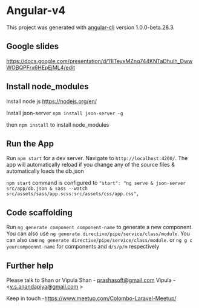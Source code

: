 # Angular-v4

This project was generated with [angular-cli](https://github.com/angular/angular-cli) version 1.0.0-beta.28.3.

## Google slides 
https://docs.google.com/presentation/d/11ITeyxMZnq744KNTaDhulh_DwwWOBQPFrx6HEpEjML4/edit

## Install node_modules
Install node js https://nodejs.org/en/

Install json-server `npm install json-server -g`

then `npm install` to install node_modules


## Run the App
Run `npm start` for a dev server. Navigate to `http://localhost:4200/`. The app will automatically reload if you change any of the source files & automatically loads the db.json 

`npm start` command is configured to
`"start": "ng serve & json-server src/app/db.json & sass --watch src/assets/sass/app.scss:src/assets/css/app.css",`

## Code scaffolding

Run `ng generate component component-name` to generate a new component. You can also use `ng generate directive/pipe/service/class/module`.
You can also use `ng generate directive/pipe/service/class/module`. or `ng g c yourcompoennt-name` for components and `d/s/p/m` respectively 

## Further help

Please talk to Shan or Vipula
Shan - <prashasoft@gmail.com>
Vipula - <v.s.anandapiya@gmail.com >

Keep in touch -https://www.meetup.com/Colombo-Laravel-Meetup/
